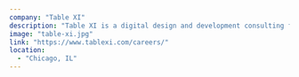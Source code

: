 ```yaml
---
company: "Table XI"
description: "Table XI is a digital design and development consulting firm that uses software consulting to power positive change."
image: "table-xi.jpg"
link: "https://www.tablexi.com/careers/"
location:
  - "Chicago, IL"
---
```


